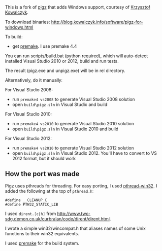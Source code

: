 This is a fork of [pigz](http://zlib.net/pigz/) that adds Windows
support, courtesy of [Krzysztof Kowalczyk](http://blog.kowalczyk.info).

To download binaries: http://blog.kowalczyk.info/software/pigz-for-windows.html

To build:
 - get [premake](http://industriousone.com/premake). I use premake 4.4

You can run scripts/build.bat (python required), which will auto-detect installed
Visual Studio 2010 or 2012, build and run tests.

The result (pigz.exe and unpigz.exe) will be in rel directory.

Alternatively, do it manually:

For Visual Studio 2008:
 - run `premake4 vs2008` to generate Visual Studio 2008 solution
 - open `build\pigz.sln` in Visual Studio and build

For Visual Studio 2010:
 - run `premake4 vs2010` to generate Visual Studio 2010 solution
 - open `build\pigz.sln` in Visual Studio 2010 and build

For Visual Studio 2012:
 - run `premake4 vs2010` to generate Visual Studio 2012 solution
 - open `build\pigz.sln` in Visual Studio 2012. You'll have to convert to
   VS 2012 format, but it should work

## How the port was made

Pigz uses pthreads for threading. For easy porting, I used [pthread-win32](
https://github.com/GerHobbelt/pthread-win32). I added the following at the
top of `pthread.h`:

```
#define __CLEANUP_C
#define PTW32_STATIC_LIB
```

I used `dirent.[c|h]` from http://www.two-sdg.demon.co.uk/curbralan/code/dirent/dirent.html.

I wrote a simple win32/wincompat.h that aliases names of some Unix functions to
their win32 equivalents.

I used [premake](http://industriousone.com/premake) for the build system.
